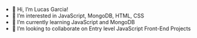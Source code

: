 - 👋 Hi, I’m Lucas Garcia! 
- 👀 I’m interested in JavaScript, MongoDB, HTML, CSS 
- 🌱 I’m currently learning JavaScript and MongoDB
- 💞️ I’m looking to collaborate on Entry level JavaScript Front-End Projects

<!---
LucasG95/LucasG95 is a ✨ special ✨ repository because its `README.md` (this file) appears on your GitHub profile.
You can click the Preview link to take a look at your changes.
--->
